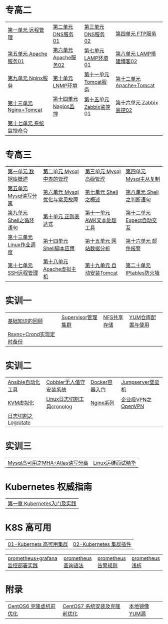 

# 专高二

<table border="0">
    <tr>
        <td><a href="专高二/第一单元 远程管理/第一单元 远程管理.md">第一单元 远程管理</a></td>
		<td><a href="专高二/第二单元 DNS服务01/第二单元 DNS服务01.md">第二单元 DNS服务01</a></td>
        <td><a href="专高二/第三单元 DNS服务02/第三单元 DNS服务02.md">第三单元 DNS服务02</a></td>
        <td><a href="专高二/第四单元 FTP服务/第四单元 FTP服务.md">第四单元 FTP服务</a></td>
    </tr>
    <tr>
        <td><a href="专高二/第五单元 Apache服务01/第五单元 Apache服务01.md">第五单元 Apache服务01</a></td>
        <td><a href="专高二/第六单元 Apache服务02/第六单元 Apache服务02.md">第六单元 Apache服务02</a></td>
        <td><a href="专高二/第七单元 LAMP环境01/第七单元 LAMP环境01.md">第七单元 LAMP环境01</a></td>
        <td><a href="专高二/第八单元 LAMP搭建博客02/第八单元 LAMP搭建博客02.md">第八单元 LAMP搭建博客02</a></td>
    </tr>
	<tr>
        <td><a href="专高二/第九单元 Nginx服务/第九单元 Nginx服务.md">第九单元 Nginx服务</a></td>
        <td><a href="专高二/第十单元 LNMP环境/第十单元 LNMP环境.md">第十单元 LNMP环境</a></td>
        <td><a href="专高二/第十一单元 Tomcat服务/第十一单元 Tomcat服务.md">第十一单元 Tomcat服务</a></td>
        <td><a href="专高二/第十二单元 Apache+Tomcat/第十二单元 Apache+Tomcat.md">第十二单元 Apache+Tomcat</a></td>
    </tr>
	<tr>
        <td><a href="专高二/第十三单元 Nginx+Tomcat/第十三单元 Nginx+Tomcat.md">第十三单元 Nginx+Tomcat</a></td>
        <td><a href="专高二/第十四单元 Nagios监控/第十四单元 Nagios监控.md">第十四单元 Nagios监控</a></td>
        <td><a href="专高二/第十五单元 Zabbix监控01/第十五单元 Zabbix监控01.md">第十五单元 Zabbix监控01</a></td>
        <td><a href="专高二/第十六单元 Zabbix监控02/第十六单元 Zabbix监控02.md">第十六单元 Zabbix监控02</a></td>
    </tr>
	<tr>
        <td><a href="专高二/第十七单元 系统监控命令/第十七单元 系统监控命令.md">第十七单元 系统监控命令</a></td>
    </tr>
</table>



# 专高三

<table border="0">
    <tr>
        <td><a href="专高三/第一单元 数据库概述/第一单元 数据库概述.md">第一单元 数据库概述</a></td>
		<td><a href="专高三/第二单元 Mysql中表的管理/第二单元 Mysql中表的管理.md">第二单元 Mysql中表的管理</a></td>
        <td><a href="专高三/第三单元 Mysql高级管理/第三单元 Mysql高级管理.md">第三单元 Mysql高级管理</a></td>
        <td><a href="专高三/第四单元 Mysql主从复制/第四单元 Mysql主从复制.md">第四单元 Mysql主从复制</a></td>
    </tr>
    <tr>
        <td><a href="专高三/第五单元 Mysql读写分离/第五单元 Mysql读写分离.md">第五单元 Mysql读写分离</a></td>
        <td><a href="专高三/第六单元 Mysql优化与常见故障/第六单元 Mysql优化与常见故障.md">第六单元 Mysql优化与常见故障</a></td>
        <td><a href="专高三/第七单元 Shell之概述/第七单元 Shell之概述.md">第七单元 Shell之概述</a></td>
        <td><a href="专高三/第八单元 Shell之判断语句/第八单元 Shell之判断语句.md">第八单元 Shell之判断语句</a></td>
    </tr>
	<tr>
        <td><a href="专高三/第九单元 Shell之循环语句/第九单元 Shell之循环语句.md">第九单元 Shell之循环语句</a></td>
        <td><a href="专高三/第十单元 正则表达式/第十单元 正则表达式.md">第十单元 正则表达式</a></td>
        <td><a href="专高三/第十一单元 AWK文本处理工具/第十一单元 AWK文本处理工具.md">第十一单元 AWK文本处理工具</a></td>
        <td><a href="专高三/第十二单元 Expect自动交互/第十二单元 Expect自动交互.md">第十二单元 Expect自动交互</a></td>
    </tr>
	<tr>
        <td><a href="专高三/第十三单元 Linux作业调度/第十三单元 Linux作业调度.md">第十三单元 Linux作业调度</a></td>
        <td><a href="专高三/第十四单元 Shell脚本应用/第十四单元 Shell脚本应用.md">第十四单元 Shell脚本应用</a></td>
        <td><a href="专高三/第十五单元 网站数据分析/第十五单元 网站数据分析.md">第十五单元 网站数据分析</a></td>
        <td><a href="专高三/第十六单元 邮件报警/第十六单元 邮件报警.md">第十六单元 邮件报警</a></td>
    </tr>
	<tr>
        <td><a href="专高三/第十七单元 SSH远程管理/第十七单元 SSH远程管理.md">第十七单元 SSH远程管理</a></td>
		<td><a href="专高三/第十八单元 Apache虚拟主机/第十八单元 Apache虚拟主机.md">第十八单元 Apache虚拟主机</a></td>
		<td><a href="专高三/第十九单元 自动安装Tomcat/第十九单元 自动安装Tomcat.md">第十九单元 自动安装Tomcat</a></td>
		<td><a href="专高三/第二十单元 IPtables防火墙/第二十单元 IPtables防火墙.md">第二十单元 IPtables防火墙</a></td>
    </tr>
</table>



# 实训一

<table border="0">
    <tr>
        <td><a href="实训一/基础知识的回顾.md">基础知识的回顾</a></td>
        <td><a href="实训一/Supervisor管理集群.md">Supervisor管理集群</a></td>
        <td><a href="实训一/NFS共享存储.md">NFS共享存储</a></td> 
        <td><a href="实训一/YUM仓库配置与使用.md">YUM仓库配置与使用</a></td>
     <tr>
     <tr>
        <td><a href="实训一/Rsync+Crond实现定时备份.md">Rsync+Crond实现定时备份</a></td>
     <tr>
</table>



# 实训二

<table border="0">
    <tr>
        <td><a href="实训二/Ansible自动化工具.md">Ansible自动化工具</a></td>
        <td><a href="实训二/Cobbler无人值守安装系统.md">Cobbler无人值守安装系统</a></td>
        <td><a href="实训二/Docker容器入门.md">Docker容器入门</a></td>
        <td><a href="实训二/Jumpserver堡垒机.md">Jumpserver堡垒机</a></td>
    </tr>
    <tr>
        <td><a href="实训二/KVM虚拟化.md">KVM虚拟化</a></td>
        <td><a href="实训二/Linux日志切割工具cronolog.md">Linux日志切割工具cronolog</a></td>
        <td><a href="实训二/Nginx系列.md">Nginx系列</a></td>
        <td><a href="实训二/企业级VPN之OpenVPN.md">企业级VPN之OpenVPN</a></td>
    </tr>
    <tr>
        <td><a href="实训二/日志切割之Logrotate.md">日志切割之Logrotate</a></td>
    </tr>
</table>



# 实训三

<table border="0">
    <tr>
        <td><a href="实训三/Mysql高可用之MHA+Atlas读写分离.md">Mysql高可用之MHA+Atlas读写分离</a></td>
        <td><a href="实训三/Linux运维面试精华.md">Linux运维面试精华</a></td>
    </tr>
</table>



# Kubernetes 权威指南

<table border="0">
    <tr>
        <td><a href="Kubernetes/第一章 Kubernetes入门及实践.md">第一章 Kubernetes入门及实践</a></td>
    </tr>
</table>



# K8S 高可用

<table border="0">
    <tr>
        <td><a href="Kubernetes/01-Kubernets高可用集群.md">01-Kubernets 高可用集群</a></td>
        <td><a href="Kubernetes/02-Kubernetes集群插件.md">02-Kubernetes 集群插件</a></td>
    </tr>
</table>



<table border="0">
    <tr>
    <td><a href="Kubernetes/prometheus+grafana监控部署实践.md">prometheus+grafana 监控部署实践</a></td>
    <td><a href="Kubernetes/prometheus查询语法.md">prometheus 查询语法</a></td>
    <td><a href="Kubernetes/prometheus告警规则.md">prometheus 告警规则</a></td>
    <td><a href="Kubernetes/prometheus浅析.md">prometheus 浅析</a></td>
    </tr>
</table>



# 附录

<table border="0">
    <tr>
        <td><a href="专高二/附录/CentOS6克隆虚机前优化.md">CentOS6 克隆虚机前优化</a></td>
		<td><a href="专高二/附录/CentOS7系统安装及克隆前优化.md">CentOS7 系统安装及克隆前优化</a></td>
        <td><a href="专高二/附录/本地镜像YUM源.md">本地镜像YUM源</a></td>
    </tr>
</table>

